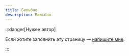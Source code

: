 ```yaml
---
title: Бильбао
description: Бильбао
---
```


:::danger[Нужен автор]

Если хотите заполнить эту страницу — [напишите мне](t.me/ponaehali_es_admin).

:::